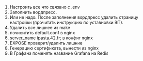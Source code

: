 1. Настроить все что связано с .env
2. Заполнить вордпресс. 
3. Или не надо. После заполнения вордпресс удалить страницу настройки (прочитать инструкцию по уставновки ВП).
4. Удалить все лишнее из make
5. почиситить default.conf в nginx
6. server_name ipasta.42.fr; в конфиг nginx
7. EXPOSE проверит/удалить лишние
8. Генерацию сертификата, вынести из nginx
9. В Графана поменять название Grafana на Redis
